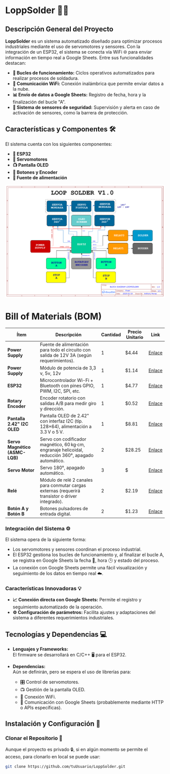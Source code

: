 # LoppSolder 🤖🔧

## Descripción General del Proyecto

**LoppSolder** es un sistema automatizado diseñado para optimizar procesos industriales mediante el uso de servomotores y sensores. Con la integración de un ESP32, el sistema se conecta vía WiFi 🌐 para enviar información en tiempo real a Google Sheets. Entre sus funcionalidades destacan:

- **🔄 Bucles de funcionamiento:** Ciclos operativos automatizados para realizar procesos de soldadura.
- **📶 Comunicación WiFi:** Conexión inalámbrica que permite enviar datos a la nube.
- **📊 Envío de datos a Google Sheets:** Registro de fecha, hora y la finalización del bucle "A".
- **🚨 Sistema de sensores de seguridad:** Supervisión y alerta en caso de activación de sensores, como la barrera de protección.

## Características y Componentes 🛠️

El sistema cuenta con los siguientes componentes:

- **📡 ESP32**
- **🦾 Servomotores**
- **📺 Pantalla OLED**
- **🔘 Botones y Encoder**
- **🔌 Fuente de alimentación**

![Texto alternativo](docs/BlockDiagram_LoopSolder_2025-02-20.png "Diagrama de bloques")

# Bill of Materials (BOM)

| Ítem                                     | Descripción                                                                                                       | Cantidad | Precio Unitario | Link                  |
|------------------------------------------|-------------------------------------------------------------------------------------------------------------------|----------|-----------------|-----------------------|
| **Power Supply**                         | Fuente de alimentación para todo el circuito con salida de 12V 3A (según requerimientos).                       | 1        | $4.44             | [Enlace](https://es.aliexpress.com/item/1005006987242244.html?spm=a2g0o.productlist.main.3.6631faa8QDx076&algo_pvid=6c8ef64f-3580-49c6-a710-ff1509385b64&algo_exp_id=6c8ef64f-3580-49c6-a710-ff1509385b64-1&pdp_ext_f=%7B%22order%22%3A%221335%22%2C%22eval%22%3A%221%22%7D&pdp_npi=4%40dis%21USD%215.12%212.39%21%21%2137.08%2117.32%21%402103209b17400090895613464e1b0a%2112000038965797731%21sea%21PE%21912779390%21X&curPageLogUid=juGXE7S74jOk&utparam-url=scene%3Asearch%7Cquery_from%3A)           |
| **Power Supply**                         | Módulo de potencia de 3,3 v, 5v, 12v                       | 1        | $1.14             | [Enlace](https://es.aliexpress.com/item/1005005193771313.html?spm=a2g0o.productlist.main.3.296f2f36B0AE95&algo_pvid=1f22c934-0a5d-4f04-8fde-5719568bccfe&algo_exp_id=1f22c934-0a5d-4f04-8fde-5719568bccfe-1&pdp_ext_f=%7B%22order%22%3A%225%22%2C%22eval%22%3A%221%22%7D&pdp_npi=4%40dis%21USD%211.14%211.14%21%21%211.14%211.14%21%40210318e817400116222721664e85fd%2112000032072647542%21sea%21PE%21912779390%21X&curPageLogUid=Ihvhlq6pL4Cp&utparam-url=scene%3Asearch%7Cquery_from%3A)           |
| **ESP32**                                | Microcontrolador Wi-Fi + Bluetooth con pines GPIO, PWM, I2C, SPI, etc.                                            | 1        | $4.77             | [Enlace](https://es.aliexpress.com/item/1005007357884914.html?spm=a2g0o.productlist.main.1.344e43614W8wWW&algo_pvid=6c64a892-b5f3-44b7-9793-240b6e114a1c&algo_exp_id=6c64a892-b5f3-44b7-9793-240b6e114a1c-0&pdp_ext_f=%7B%22order%22%3A%221%22%2C%22eval%22%3A%221%22%7D&pdp_npi=4%40dis%21USD%2114.90%214.77%21%21%21107.98%2134.55%21%402101ea8c17400084159023277e49d4%2112000040412298449%21sea%21PE%21912779390%21X&curPageLogUid=TiZ3doCC1w6L&utparam-url=scene%3Asearch%7Cquery_from%3A)           |
| **Rotary Encoder**                       | Encoder rotatorio con salidas A/B para medir giro y dirección.                                                    | 1        | $0.52             | [Enlace](https://es.aliexpress.com/item/32908505224.html?spm=a2g0o.productlist.main.13.3274248cYwFWKd&algo_pvid=7b8d3002-ab88-4026-8265-839b8fa833c4&algo_exp_id=7b8d3002-ab88-4026-8265-839b8fa833c4-6&pdp_ext_f=%7B%22order%22%3A%224%22%2C%22eval%22%3A%221%22%7D&pdp_npi=4%40dis%21USD%210.65%210.52%21%21%210.65%210.52%21%402103241117400106475678189e9e26%2165901542625%21sea%21PE%21912779390%21X&curPageLogUid=Rp1tjfoiBugr&utparam-url=scene%3Asearch%7Cquery_from%3A)           |
| **Pantalla 2.42" I2C OLED**             | Pantalla OLED de 2.42" con interfaz I2C (típ. 128×64), alimentación a 3.3 V o 5 V.                                  | 1        | $8.81             | [Enlace](https://es.aliexpress.com/item/1005002766729064.html?spm=a2g0o.productlist.main.5.285e51dahZLtLm&algo_pvid=26142b1c-4d28-425f-b278-9f5998d1ef1e&algo_exp_id=26142b1c-4d28-425f-b278-9f5998d1ef1e-2&pdp_ext_f=%7B%22order%22%3A%22241%22%2C%22eval%22%3A%221%22%7D&pdp_npi=4%40dis%21USD%219.21%218.81%21%21%219.21%218.81%21%402103205217400108051501565e974e%2112000043383276407%21sea%21PE%21912779390%21X&curPageLogUid=IN1vUpsRs9AB&utparam-url=scene%3Asearch%7Cquery_from%3A)           |
| **Servo Magnético (ASMC-LQB)**           | Servo con codificador magnético, 60 kg·cm, engranaje helicoidal, reducción 360°, apagado automático.              | 2        | $28.25             | [Enlace](https://es.aliexpress.com/i/1005007773750682.html)           |
| **Servo Motor**           | Servo 180°, apagado automático.              | 3        | $             | [Enlace]()           |
| **Relé**                                 | Módulo de relé 2 canales para conmutar cargas externas (requerirá transistor o driver integrado).                            | 2        | $2.19             | [Enlace](https://es.aliexpress.com/item/32882105105.html?spm=a2g0o.productlist.main.1.1ba61284CdLblH&algo_pvid=99441696-c360-47c5-a425-2db596b37fe8&algo_exp_id=99441696-c360-47c5-a425-2db596b37fe8-0&pdp_ext_f=%7B%22order%22%3A%2222%22%2C%22eval%22%3A%221%22%7D&pdp_npi=4%40dis%21USD%211.04%211.04%21%21%211.04%211.04%21%402103241117400109805046117e9e0e%2165586103649%21sea%21PE%21912779390%21X&curPageLogUid=gg726CU3YzlX&utparam-url=scene%3Asearch%7Cquery_from%3A)           |
| **Botón A y Botón B**                    | Botones pulsadores de entrada digital.                                                                            | 2        | $1.23             | [Enlace](https://es.aliexpress.com/item/4001148756697.html?spm=a2g0o.productlist.main.41.2d016f2ecx5sbu&algo_pvid=dca6552d-d879-409c-a0ae-f995d29a3fd6&algo_exp_id=dca6552d-d879-409c-a0ae-f995d29a3fd6-20&pdp_ext_f=%7B%22order%22%3A%22580%22%2C%22eval%22%3A%221%22%7D&pdp_npi=4%40dis%21USD%211.23%211.23%21%21%211.23%211.23%21%402103273e17400111026342241e3ffe%2110000014908266013%21sea%21PE%21912779390%21X&curPageLogUid=QsgE7hwsTsOh&utparam-url=scene%3Asearch%7Cquery_from%3A)           |



### Integración del Sistema ⚙️

El sistema opera de la siguiente forma:
- Los servomotores y sensores coordinan el proceso industrial.
- El ESP32 gestiona los bucles de funcionamiento y, al finalizar el bucle A, se registra en Google Sheets la fecha 📅, hora 🕒 y estado del proceso.
- La conexión con Google Sheets permite una fácil visualización y seguimiento de los datos en tiempo real ☁️.

### Características Innovadoras 💡

- **📈 Conexión directa con Google Sheets:** Permite el registro y seguimiento automatizado de la operación.
- **⚙️ Configuración de parámetros:** Facilita ajustes y adaptaciones del sistema a diferentes requerimientos industriales.

## Tecnologías y Dependencias 💻

- **Lenguajes y Frameworks:**  
  El firmware se desarrollará en C/C++ 🖥️ para el ESP32.

- **Dependencias:**  
  Aún se definirán, pero se espera el uso de librerías para:
  - 🎛️ Control de servomotores.
  - 📺 Gestión de la pantalla OLED.
  - 📶 Conexión WiFi.
  - 📡 Comunicación con Google Sheets (probablemente mediante HTTP o APIs específicas).

## Instalación y Configuración 🔧

### Clonar el Repositorio 🐙

Aunque el proyecto es privado 🔒, si en algún momento se permite el acceso, para clonarlo en local se puede usar:

```bash
git clone https://github.com/tuUsuario/LoppSolder.git